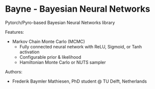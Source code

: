# Bayne - Bayesian Neural Networks
Pytorch/Pyro-based Bayesian Neural Networks library

Features:
- Markov Chain Monte Carlo (MCMC)
  - Fully connected neural network with ReLU, Sigmoid, or Tanh activation
  - Configurable prior & likelihood
  - Hamiltonian Monte Carlo or NUTS sampler

Authors:
- Frederik Baymler Mathiesen, PhD student @ TU Delft, Netherlands